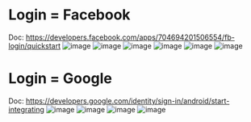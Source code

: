 # Login = Facebook
Doc: https://developers.facebook.com/apps/704694201506554/fb-login/quickstart
![image](https://github.com/HaianhNguyenho/LoginFB-GG/assets/91009619/b0a2ac86-5cb4-4a55-9f81-3382df53e5ac)
![image](https://github.com/HaianhNguyenho/LoginFB-GG/assets/91009619/8c9da682-0f27-4515-866a-f413280d5e79)
![image](https://github.com/HaianhNguyenho/LoginFB-GG/assets/91009619/7dbc7878-1f66-4c22-95f4-400cb2db42f6)
![image](https://github.com/HaianhNguyenho/LoginFB-GG/assets/91009619/a393c075-5267-4dd5-ba79-5348fc185200)
![image](https://github.com/HaianhNguyenho/LoginFB-GG/assets/91009619/948419be-d3de-439c-8e5b-42b5ad5989b0)
![image](https://github.com/HaianhNguyenho/LoginFB-GG/assets/91009619/73f73c76-ad33-43cd-b5d0-fb985f1ff3c3)


# Login = Google
Doc: https://developers.google.com/identity/sign-in/android/start-integrating
![image](https://github.com/HaianhNguyenho/LoginFB-GG/assets/91009619/f510fbe0-4458-4dd9-acab-861fd67399bf)
![image](https://github.com/HaianhNguyenho/LoginFB-GG/assets/91009619/e10e721c-372c-4317-8407-0eee0f37429d)
![image](https://github.com/HaianhNguyenho/LoginFB-GG/assets/91009619/bff1467c-7ce5-40d9-bf5a-6dcb5bc7e8cd)
![image](https://github.com/HaianhNguyenho/LoginFB-GG/assets/91009619/34944c35-be79-4a5f-af3f-5f7c9fc4577b)









